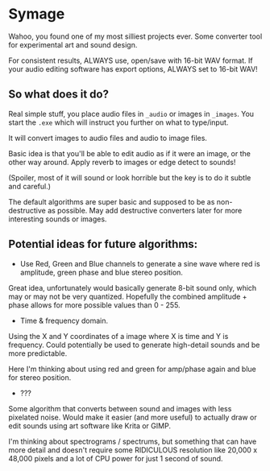 # Symage

Wahoo, you found one of my most silliest projects ever.
Some converter tool for experimental art and sound design.

For consistent results, ALWAYS use, open/save with 16-bit WAV format.
If your audio editing software has export options, ALWAYS set to 16-bit WAV!

## So what does it do?

Real simple stuff, you place audio files in `_audio` or images in `_images`.
You start the `.exe` which will instruct you further on what to type/input.

It will convert images to audio files and audio to image files.

Basic idea is that you'll be able to edit audio as if it were an image, or the other way around.
Apply reverb to images or edge detect to sounds!

(Spoiler, most of it will sound or look horrible but the key is to do it subtle and careful.)

The default algorithms are super basic and supposed to be as non-destructive as possible.
May add destructive converters later for more interesting sounds or images.


## Potential ideas for future algorithms:

- Use Red, Green and Blue channels to generate a sine wave where red is amplitude, green phase and blue stereo position.

Great idea, unfortunately would basically generate 8-bit sound only, which may or may not be very quantized.
Hopefully the combined amplitude + phase allows for more possible values than 0 - 255.


- Time & frequency domain.

Using the X and Y coordinates of a image where X is time and Y is frequency.
Could potentially be used to generate high-detail sounds and be more predictable.

Here I'm thinking about using red and green for amp/phase again and blue for stereo position.


- ???

Some algorithm that converts between sound and images with less pixelated noise.
Would make it easier (and more useful) to actually draw or edit sounds using art software like Krita or GIMP.

I'm thinking about spectrograms / spectrums, but something that can have more detail
and doesn't require some RIDICULOUS resolution like 20,000 x 48,000 pixels and a lot of CPU power for just 1 second of sound.